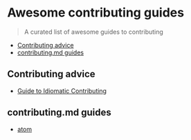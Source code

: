 # Awesome contributing guides

> A curated list of awesome guides to contributing

- [Contributing advice](#contributing-advice)
- [contributing.md guides](#contributingmd-guides)

## Contributing advice

- [Guide to Idiomatic Contributing](https://github.com/jonschlinkert/idiomatic-contributing)


## contributing.md guides

- [atom](https://github.com/atom/atom/blob/master/CONTRIBUTING.md)
